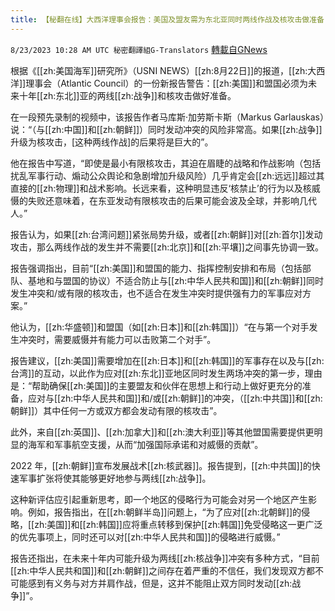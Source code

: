 ```yaml
---
title: 【秘翻在线】大西洋理事会报告：美国及盟友需为东北亚同时两线作战及核攻击做准备
---
```

`8/23/2023 10:28 AM UTC 秘密翻譯組G-Translators` [轉載自GNews](https://gnews.org/articles/1587551)

根据《[[zh:美国海军]]研究所》（USNI NEWS）[[zh:8月22日]]的报道，[[zh:大西洋]]理事会（Atlantic Council）的一份新报告警告：[[zh:美国]]和盟国必须为未来十年[[zh:东北]]亚的两线[[zh:战争]]和核攻击做好准备。

在一段预先录制的视频中，该报告作者马库斯·加劳斯卡斯（Markus Garlauskas）说：“（与[[zh:中国]]和[[zh:朝鲜]]）同时发动冲突的风险非常高。如果[[zh:战争]]升级为核攻击，\[这种两线作战\]的后果将是巨大的”。

他在报告中写道，“即使是最小有限核攻击，其迫在眉睫的战略和作战影响（包括扰乱军事行动、煽动公众舆论和急剧增加升级风险）几乎肯定会[[zh:远远]]超过其直接的[[zh:物理]]和战术影响。长远来看，这种明显违反‘核禁止’的行为以及核威慑的失败还意味着，在东亚发动有限核攻击的后果可能会波及全球，并影响几代人。”

报告认为，如果[[zh:台湾问题]]紧张局势升级，或者[[zh:朝鲜]]对[[zh:首尔]]发动攻击，那么两线作战的发生并不需要[[zh:北京]]和[[zh:平壤]]之间事先协调一致。

报告强调指出，目前“[[zh:美国]]和盟国的能力、指挥控制安排和布局（包括部队、基地和与盟国的协议）不适合防止与[[zh:中华人民共和国]]和[[zh:朝鲜]]同时发生冲突和/或有限的核攻击，也不适合在发生冲突时提供强有力的军事应对方案。”

他认为，[[zh:华盛顿]]和盟国（如[[zh:日本]]和[[zh:韩国]]）“在与第一个对手发生冲突时，需要威慑并有能力可以击败第二个对手”。

报告建议，[[zh:美国]]需要增加在[[zh:日本]]和[[zh:韩国]]的军事存在以及与[[zh:台湾]]的互动，以此作为应对[[zh:东北]]亚地区同时发生两场冲突的第一步，理由是：“帮助确保[[zh:美国]]的主要盟友和伙伴在思想上和行动上做好更充分的准备，应对与[[zh:中华人民共和国]]和/或[[zh:朝鲜]]的冲突，（[[zh:中共国]]和[[zh:朝鲜]]）其中任何一方或双方都会发动有限的核攻击”。

此外，来自[[zh:英国]]、[[zh:加拿大]]和[[zh:澳大利亚]]等其他盟国需要提供更明显的海军和军事航空支援，从而“加强国际承诺和对威慑的贡献”。

2022 年，[[zh:朝鲜]]宣布发展战术[[zh:核武器]]。报告提到，[[zh:中共国]]的快速军事扩张将使其能够更好地参与两线[[zh:战争]]。

这种新评估应引起重新思考，即一个地区的侵略行为可能会对另一个地区产生影响。例如，报告指出，在[[zh:朝鲜半岛]]问题上，“为了应对[[zh:北朝鲜]]的侵略，[[zh:美国]]和[[zh:韩国]]应将重点转移到保护[[zh:韩国]]免受侵略这一更广泛的优先事项上，同时还可以对[[zh:中华人民共和国]]的侵略进行威慑。”

报告还指出，在未来十年内可能升级为两线[[zh:核战争]]冲突有多种方式，“目前[[zh:中华人民共和国]]和[[zh:朝鲜]]之间存在着严重的不信任，我们发现双方都不可能感到有义务与对方并肩作战，但是，这并不能阻止双方同时发动[[zh:战争]]”。
